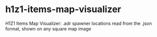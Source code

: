 # h1z1-items-map-visualizer
H1Z1 Items Map Visualizer: .adr spawner locations read from the .json format, shown on any square map image
